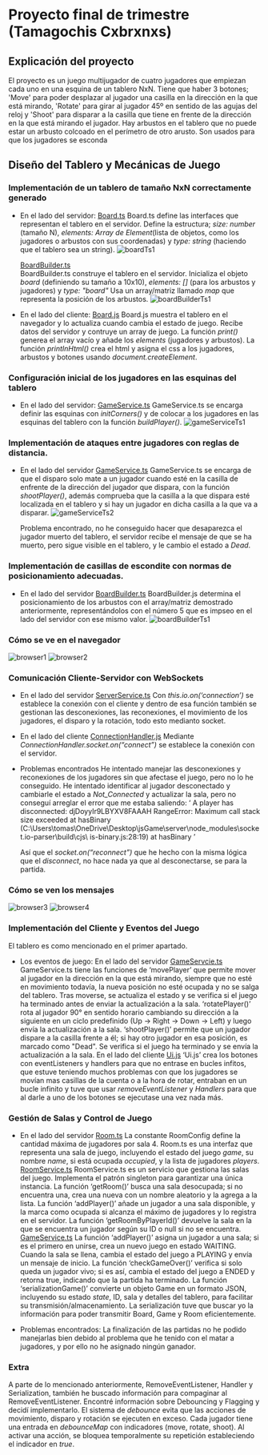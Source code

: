 # Proyecto final de trimestre (Tamagochis Cxbrxnxs)

## Explicación del proyecto
El proyecto es un juego multijugador de cuatro jugadores que empiezan cada uno en una esquina de un tablero NxN.
Tiene que haber 3 botones; 'Move' para poder desplazar al jugador una casilla en la dirección en la que está mirando, 'Rotate' para girar al jugador 45º en sentido de las agujas del reloj y 'Shoot' para disparar a la casilla que tiene en frente de la dirección en la que está mirando el jugador.
Hay arbustos en el tablero que no puede estar un arbusto colcoado en el perímetro de otro arusto. Son usados para que los jugadores se esconda

## Diseño del Tablero y Mecánicas de Juego  
### Implementación de un tablero de tamaño NxN correctamente generado
- En el lado del servidor: 
    <a href="./server/src/game/entities/Board.ts">Board.ts</a>
    Board.ts define las interfaces que representan el tablero en el servidor.
    Define la estructura; *size: number* (tamaño N), *elements: Array de Element*(lista de objetos, como los jugadores o arbustos con sus coordenadas) y *type: string* (haciendo que el tablero sea un string).
    <img src="./images/boardTs1.png" alt="boardTs1">
    
    <a href="./server/src/game/BoardBuilder.ts">BoardBuilder.ts</a>    
    BoardBuilder.ts construye el tablero en el servidor.
    Inicializa el objeto *board* (definiendo su tamaño a 10x10), *elements: []* (para los arbustos y jugadores) y *type: "board"* 
    Usa un array/matriz llamado *map* que representa la posición de los arbustos.
    <img src="./images/boardBuilderTs1.png" alt="boardBuilderTs1">
- En el lado del cliente:
    <a href="./cliente/src/entities/Board.js">Board.js</a>
    Board.js muestra el tablero en el navegador y lo actualiza cuando cambia el estado de juego.
    Recibe datos del servidor y contruye un array de 
    juego. La función *print()* generea el array vacío y añade los *elements* (jugadores y arbustos).
    La función *printInHtml()* crea el html y asigna el css a los jugadores, arbustos y botones usando *document.createElement*. 

### Configuración inicial de los jugadores en las esquinas del tablero
- En el lado del servidor: 
    <a href="./server/src/game/GameService.ts">GameService.ts</a>
    GameService.ts se encarga definir las esquinas con *initCorners()* y de colocar a los jugadores en las esquinas del tablero con la función *buildPlayer()*. 
    <img src="./images/gameServiceTs1.png" alt="gameServiceTs1">

### Implementación de ataques entre jugadores con reglas de distancia. 
- En el lado del servidor
	<a href="./server/src/game/GameService.ts">GameService.ts</a>
	GameService.ts se encarga de que el disparo solo mate a un jugador cuando esté en la 	casilla de enfrente de la dirección del jugador que dispara, con la función *shootPlayer()*, además comprueba que la casilla a la que dispara esté localizada en el tablero y si hay un jugador en dicha casilla a la que va a disparar.
	<img src="./images/gameServiceTs2.png" alt="gameServiceTs2">

	Problema encontrado, no he conseguido hacer que desaparezca el jugador muerto del tablero, el servidor recibe el mensaje de que se ha muerto, pero sigue visible en el tablero, y le cambio el estado a *Dead*.

### Implementación de casillas de escondite con normas de posicionamiento adecuadas. 
- En el lado del servidor
	<a href="./server/src/game/BoardBuilder.ts">BoardBuilder.ts</a>
	BoardBuilder.js determina el posicionamiento de los arbustos con el array/matriz 	demostrado anteriormente, representándolos con el número 5 que es impseo en el lado del servidor con ese mismo valor.
	<img src="./images/boardBuilderTs1.png" alt="boardBuilderTs1">

### Cómo se ve en el navegador
<img src="./images/browser1.png" alt="browser1">
<img src="./images/browser2.png" alt="browser2">

### Comunicación Cliente-Servidor con WebSockets  
- En el lado del servidor
	<a href="./server/src/server/ServerService.ts">ServerService.ts</a>
	Con *this.io.on(‘connection’)* se establece la conexión con el cliente y dentro de esa función también se gestionan las desconexiones, las reconexiones, el movimiento de los jugadores, el disparo y la rotación, todo esto medianto socket.
- En el lado del cliente
	<a href="./cliente/src/services/ConnectionHandler.js">ConnectionHandler.js</a>
	Mediante *ConnectionHandler.socket.on(“connect”)* se establece la conexión con el servidor.
- Problemas encontrados
	He intentado manejar las desconexiones y reconexiones de los jugadores sin que afectase el juego, pero no lo he conseguido. He intentado identificar al jugador desconectado y cambiarle el estado a *Not_Connected* y actualizar la sala, pero no conseguí arreglar el error que me estaba saliendo:
	‘ A player has disconnected: djDoyyIr9LBYXV8FAAAH 
	RangeError: Maximum call stack size exceeded at hasBinary 
	(C:\Users\tomas\OneDrive\Desktop\jsGame\server\node_modules\socket.io-parser\build\cjs\	is-binary.js:28:19) at hasBinary ’

	Así que el *socket.on(“reconnect”)* que he hecho con la misma lógica que el *disconnect*, no hace nada ya que al desconectarse, se para la partida.

### Cómo se ven los mensajes
<img src="./images/browser3.png" alt="browser3">
<img src="./images/browser4.png" alt="browser4">

### Implementación del Cliente y Eventos del Juego 
El tablero es como mencionado en el primer apartado.
- Los eventos de juego:
	En el lado del servidor
	<a href="./server/src/game/GameService.ts">GameServcie.ts</a>
	GameService.ts tiene las funciones de ‘movePlayer’ que permite mover al jugador en 	la dirección en la que está mirando, siempre que no esté en movimiento todavía, la 	nueva posición no esté ocupada y no se salga del tablero. Tras moverse, se actualiza el estado y se verifica si el juego ha terminado antes de enviar la actualización a la sala. 
	‘rotatePlayer()’ rota al jugador 90° en sentido horario cambiando su dirección a la siguiente en un ciclo predefinido (Up → Right → Down → Left) y luego envía la actualización a la sala. 
	‘shootPlayer()’ permite que un jugador dispare a la casilla frente a él; si hay otro 			jugador en esa posición, es marcado como "Dead". Se verifica si el juego ha terminado y se envía la actualización a la sala. 
	En el lado del cliente
	<a href="./cliente/src/Ui.js">Ui.js</a>
    ‘Ui.js’ crea los botones con eventListeners y handlers para que no entrase en bucles infitos, que estuve teniendo muchos problemas con que los jugadores se movían mas casillas de la cuenta o a la hora de rotar, entraban en un bucle infinito y tuve que usar *removeEventListener* y *Handlers* para que al darle a uno de los botones se ejecutase una vez nada más.

### Gestión de Salas y Control de Juego 
- En el lado del servidor
	<a href="./server/src/room/entities/Room.ts">Room.ts</a>
	La constante RoomConfig define la cantidad máxima de jugadores por sala 4.
	Room.ts es una interfaz que representa una sala de juego, incluyendo el estado del juego *game*, su nombre *name*, si está ocupada *occupied*, y la lista de jugadores *players*.
	<a href="./server/src/room/RoomService.ts">RoomService.ts</a>
	RoomService.ts es un servicio que gestiona las salas del juego. Implementa el patrón singleton para garantizar una única instancia.
	La función ‘getRoom()’ busca una sala desocupada; si no encuentra una, crea una nueva con un nombre aleatorio y la agrega a la lista.
	La función ‘addPlayer()’ añade un jugador a una sala disponible, y la marca como ocupada si alcanza el máximo de jugadores y lo registra en el servidor.
	La función ‘getRoomByPlayerId()’ devuelve la sala en la que se encuentra un jugador según su ID o null si no se encuentra.
	<a href="./server/src/game/GameService.ts">GameService.ts</a>
	La función ‘addPlayer()’ asigna un jugador a una sala; si es el primero en unirse, crea un 	nuevo juego en estado WAITING. Cuando la sala se llena, cambia el estado del juego a PLAYING y envía un mensaje de inicio.
	La función ‘checkGameOver()’ verifica si solo queda un jugador vivo; si es así, cambia el 	estado del juego a ENDED y retorna true, indicando que la partida ha terminado.
	La función ‘serializationGame()’ convierte un objeto Game en un formato JSON, incluyendo su estado *state*, ID, sala y detalles del tablero, para facilitar su transmisión/almacenamiento. La serialización tuve que buscar yo la información para poder transmitir Board, Game y Room eficientemente.

- Problemas encontrados:
	La finalización de las partidas no he podido manejarlas bien debido al problema que he 	tenido con el matar a jugadores, y por ello no he asignado ningún ganador.

### Extra
A parte de lo mencionado anteriormente, RemoveEventListener, Handler y Serialization, también he buscado información para compaginar al RemoveEventListener. Encontré información sobre Debouncing y Flagging y decidí implementarlo.
El sistema de *debounce* evita que las acciones de movimiento, disparo y rotación se ejecuten en exceso. Cada jugador tiene una entrada en *debounceMap* con indicadores (move, rotate, shoot). Al activar una acción, se bloquea temporalmente su repetición estableciendo el indicador en *true*.
























































